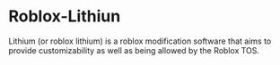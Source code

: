 # Roblox-Lithiun
Lithium (or roblox lithium) is a roblox modification software that aims to provide customizability as well as being allowed by the Roblox TOS.
